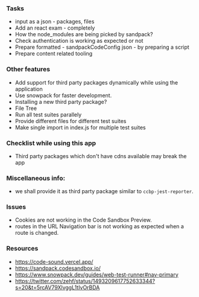 ### Tasks

- input as a json - packages, files
- Add an react exam - completely
- How the node_modules are being picked by sandpack?
- Check authentication is working as expected or not
- Prepare formatted - sandpackCodeConfig json - by preparing a script
- Prepare content related tooling

### Other features

- Add support for third party packages dynamically while using the application
- Use snowpack for faster development.
- Installing a new third party package?
- File Tree 
- Run all test suites parallely
- Provide different files for different test suites
- Make single import in index.js for multiple test suites

### Checklist while using this app

- Third party packages which don't have cdns available may break the app

### Miscellaneous info:

- we shall provide it as third party package similar to `ccbp-jest-reporter`.


### Issues

- Cookies are not working in the Code Sandbox Preview.
- routes in the URL Navigation bar is not working as expected when a route is changed.

### Resources

- https://code-sound.vercel.app/
- https://sandpack.codesandbox.io/
- https://www.snowpack.dev/guides/web-test-runner#nav-primary
- https://twitter.com/zehf/status/1493209617752633344?s=20&t=5rcAV79XlvggL1tIvOrBDA